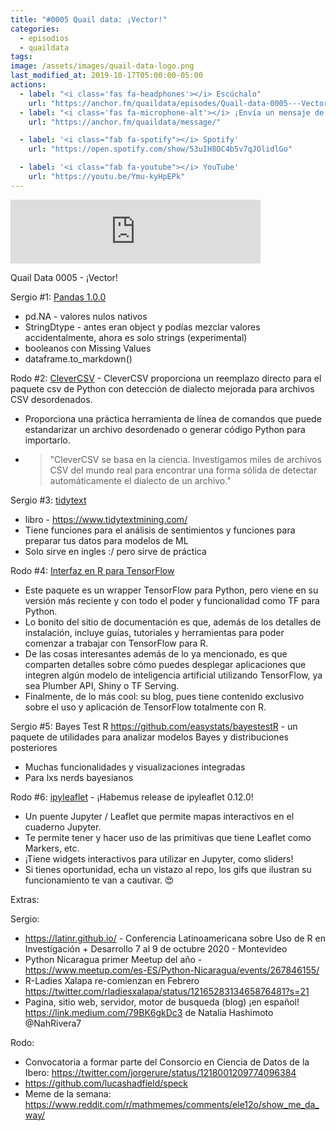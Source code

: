```yaml
---
title: "#0005 Quail data: ¡Vector!"
categories:
  - episodios
  - quaildata
tags:
image: /assets/images/quail-data-logo.png
last_modified_at: 2019-10-17T05:00:00-05:00
actions:
  - label: "<i class='fas fa-headphones'></i> Escúchalo"
    url: "https://anchor.fm/quaildata/episodes/Quail-data-0005---Vector-ea980h"
  - label: "<i class='fas fa-microphone-alt'></i> ¡Envía un mensaje de voz!"
    url: "https://anchor.fm/quaildata/message/"

  - label: '<i class="fab fa-spotify"></i> Spotify'
    url: "https://open.spotify.com/show/53uIH8OC4b5v7qJOlidlGo"

  - label: '<i class="fab fa-youtube"></i> YouTube'
    url: "https://youtu.be/Ymu-kyHpEPk"
---
```


<iframe src="https://anchor.fm/quaildata/embed/episodes/Quail-data-0005---Vector-ea980h" height="102px" width="400px" frameborder="0" scrolling="no"></iframe>

Quail Data 0005 - ¡Vector!

Sergio #1: [Pandas 1.0.0](https://pandas.pydata.org/pandas-docs/version/1.0.0/) 
-   pd.NA - valores nulos nativos 
-   StringDtype - antes eran object y podías mezclar valores accidentalmente, ahora es solo strings (experimental)
-   booleanos con Missing Values
-   dataframe.to_markdown()

Rodo #2: [CleverCSV](https://github.com/alan-turing-institute/CleverCSV) - CleverCSV proporciona un reemplazo directo para el paquete csv de Python con detección de dialecto mejorada para archivos CSV desordenados.
-   Proporciona una práctica herramienta de línea de comandos que puede estandarizar un archivo desordenado o generar código Python para importarlo.
-   > "CleverCSV se basa en la ciencia. Investigamos miles de archivos CSV del mundo real para encontrar una forma sólida de detectar automáticamente el dialecto de un archivo."

Sergio #3: [tidytext](https://cran.r-project.org/web/packages/tidytext/vignettes/tidytext.html)
-   libro - <https://www.tidytextmining.com/> 
-   Tiene funciones para el análisis de sentimientos y funciones para preparar tus datos para modelos de ML
-   Solo sirve en ingles :/ pero sirve de práctica

Rodo #4: [Interfaz en R para TensorFlow](https://tensorflow.rstudio.com/)
-   Este paquete es un wrapper TensorFlow para Python, pero viene en su versión más reciente y con todo el poder y funcionalidad como TF para Python.
-   Lo bonito del sitio de documentación es que, además de los detalles de instalación, incluye guías, tutoriales y herramientas para poder comenzar a trabajar con TensorFlow para R.
-   De las cosas interesantes además de lo ya mencionado, es que comparten detalles sobre cómo puedes desplegar aplicaciones que integren algún modelo de inteligencia artificial utilizando TensorFlow, ya sea Plumber API, Shiny o TF Serving.
-   Finalmente, de lo más cool: su blog, pues tiene contenido exclusivo sobre el uso y aplicación de TensorFlow totalmente con R.

Sergio #5: Bayes Test R <https://github.com/easystats/bayestestR> - un paquete de utilidades para analizar modelos Bayes y distribuciones posteriores
-   Muchas funcionalidades y visualizaciones integradas
-   Para lxs nerds bayesianos

Rodo #6: [ipyleaflet](https://github.com/jupyter-widgets/ipyleaflet) - ¡Habemus release de ipyleaflet 0.12.0!
-   Un puente Jupyter / Leaflet que permite mapas interactivos en el cuaderno Jupyter.
-   Te permite tener y hacer uso de las primitivas que tiene Leaflet como Markers, etc.
-   ¡Tiene widgets interactivos para utilizar en Jupyter, como sliders!
-   Si tienes oportunidad, echa un vistazo al repo, los gifs que ilustran su funcionamiento te van a cautivar. 😍

Extras:

Sergio: 
-   <https://latinr.github.io/> - Conferencia Latinoamericana sobre Uso de R en Investigación + Desarrollo 7 al 9 de octubre 2020 - Montevideo
-   Python Nicaragua primer Meetup del año - <https://www.meetup.com/es-ES/Python-Nicaragua/events/267846155/> 
-   R-Ladies Xalapa re-comienzan en Febrero <https://twitter.com/rladiesxalapa/status/1216528313465876481?s=21> 
-   Pagina, sitio web, servidor, motor de busqueda (blog) ¡en español! <https://link.medium.com/79BK6gkDc3> de Natalia Hashimoto @NahRivera7

Rodo:
-   Convocatoria a formar parte del Consorcio en Ciencia de Datos de la Ibero: <https://twitter.com/jorgerure/status/1218001209774096384>
-   <https://github.com/lucashadfield/speck>
-   Meme de la semana: <https://www.reddit.com/r/mathmemes/comments/ele12o/show_me_da_way/>
